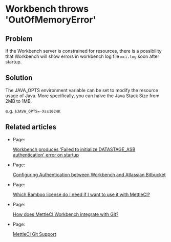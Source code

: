# Workbench throws 'OutOfMemoryError'

## Problem

If the Workbench server is constrained for resources, there is a possibility that Workbench will show errors in workbench log file `mci.log` soon after startup.

## Solution

The JAVA\_OPTS environment variable can be set to modify the resource usage of Java. More specifically, you can halve the Java Stack Size from 2MB to 1MB.

e.g. `$JAVA_OPTS=-Xss1024K`

## Related articles

*   Page:
    
    [Workbench produces 'Failed to initialize DATASTAGE\_ASB authentication' error on startup](/wiki/spaces/MCIDOC/pages/2461859849/Workbench+produces+Failed+to+initialize+DATASTAGE_ASB+authentication+error+on+startup)
    
*   Page:
    
    [Configuring Authentication between Workbench and Atlassian Bitbucket](/wiki/spaces/MCIDOC/pages/1056047306/Configuring+Authentication+between+Workbench+and+Atlassian+Bitbucket)
    
*   Page:
    
    [Which Bamboo license do I need if I want to use it with MettleCI?](/wiki/spaces/MCIDOC/pages/433717258/Which+Bamboo+license+do+I+need+if+I+want+to+use+it+with+MettleCI)
    
*   Page:
    
    [How does MettleCI Workbench integrate with Git?](/wiki/spaces/MCIDOC/pages/615546893/How+does+MettleCI+Workbench+integrate+with+Git)
    
*   Page:
    
    [MettleCI Git Support](/wiki/spaces/MCIDOC/pages/1933246550/MettleCI+Git+Support)